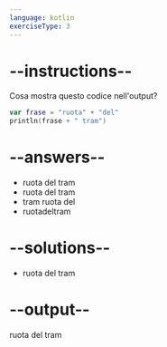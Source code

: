 ```yaml
---
language: kotlin
exerciseType: 3
---
```


# --instructions--

Cosa mostra questo codice nell'output?
```kotlin
var frase = "ruota" + "del"
println(frase + " tram")
```

# --answers--

- ruota del tram
- ruota del tram
- tram ruota del
- ruotadeltram

# --solutions--

- ruota del tram
# --output--

ruota del tram
